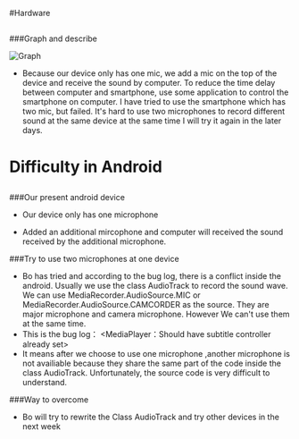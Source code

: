 #Hardware 

##
###Graph and describe

![Graph](http://ogkydloun.bkt.clouddn.com/Device_outlooking.png)


*	Because our device only has one mic, we add a mic on the top of the device and receive the sound by computer.
To reduce the time delay between computer and smartphone, use some application to control the smartphone on computer.
I have tried to use the smartphone which has two mic, but failed. 
It's hard to use two microphones to record different sound at the same device at the same time
I will try it again in the later days.

# Difficulty in Android

##
###Our present android device

*	Our device only has one microphone

* Added an additional mircophone and computer will received the sound received by the additional microphone.

###Try to use two microphones at one device
*	Bo has tried and according to the bug log, there is a conflict inside the android. Usually we use the class AudioTrack to record the sound wave. We can use MediaRecorder.AudioSource.MIC or MediaRecorder.AudioSource.CAMCORDER as the source. They are major microphone and camera microphone. However We can't use them at the same time. 
*	This is the bug log： <MediaPlayer：Should have subtitle controller already set>
*	It means after we choose to use one microphone ,another microphone is not availiable because they share the same part of the code inside the class AudioTrack. Unfortunately, the source code is very difficult to understand.

###Way to overcome
* Bo will try to rewrite the Class AudioTrack and try other devices in the next week
